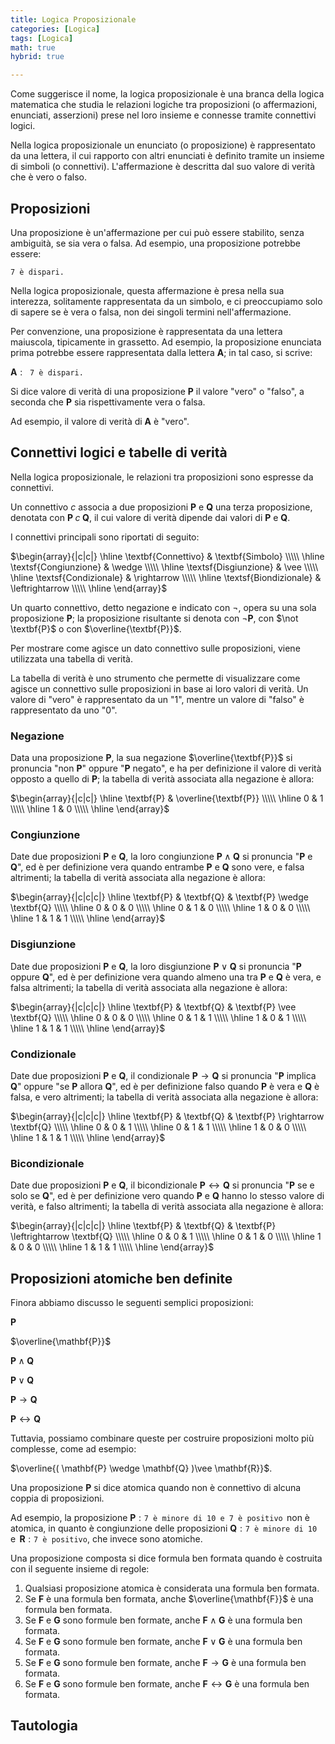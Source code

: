```yaml
---
title: Logica Proposizionale
categories: [Logica]
tags: [Logica]
math: true
hybrid: true

---
```


Come suggerisce il nome, la logica proposizionale è una branca della logica matematica che studia le relazioni logiche tra proposizioni (o affermazioni, enunciati, asserzioni) prese nel loro insieme e connesse tramite connettivi logici.

Nella logica proposizionale un enunciato (o proposizione) è rappresentato da una lettera, il cui rapporto con altri enunciati è definito tramite un insieme di simboli (o connettivi). L'affermazione è descritta dal suo valore di verità che è vero o falso.

## Proposizioni

Una proposizione è un'affermazione per cui può essere stabilito, senza ambiguità, se sia vera o falsa. Ad esempio, una proposizione potrebbe essere:

$\texttt{7 è dispari.}$

Nella logica proposizionale, questa affermazione è presa nella sua interezza, solitamente rappresentata da un simbolo, e ci preoccupiamo solo di sapere se è vera o falsa, non dei singoli termini nell'affermazione.

Per convenzione, una proposizione è rappresentata da una lettera maiuscola, tipicamente in grassetto. Ad esempio, la proposizione enunciata prima potrebbe essere rappresentata dalla lettera $\mathbf{A}$; in tal caso, si scrive:

$\mathbf{A}:\texttt{ 7 è dispari.}$

Si dice valore di verità di una proposizione $\textbf{P}$ il valore "vero" o "falso", a seconda che $\textbf{P}$ sia rispettivamente vera o falsa.

Ad esempio, il valore di verità di $\textbf{A}$ è "vero".

## Connettivi logici e tabelle di verità

Nella logica proposizionale, le relazioni tra proposizioni sono espresse da connettivi.

Un connettivo $c$ associa a due proposizioni $\textbf{P}$ e $\textbf{Q}$ una terza proposizione, denotata con $\textbf{P} \; c \; \textbf{Q}$, il cui valore di verità dipende dai valori di $\textbf{P}$ e $\textbf{Q}$.

I connettivi principali sono riportati di seguito:

$\begin{array}{|c|c|}
\hline
\textbf{Connettivo} & \textbf{Simbolo} \\\\\
\hline
   \textsf{Congiunzione} & \wedge \\\\\
\hline
   \textsf{Disgiunzione} & \vee \\\\\
\hline
   \textsf{Condizionale} & \rightarrow \\\\\
\hline
   \textsf{Biondizionale} & \leftrightarrow \\\\\
\hline
\end{array}$

Un quarto connettivo, detto negazione e indicato con $\neg$, opera su una sola proposizione $\textbf{P}$; la proposizione risultante si denota con $\neg\textbf{P}$, con $\not \textbf{P}$ o con $\overline{\textbf{P}}$.

Per mostrare come agisce un dato connettivo sulle proposizioni, viene utilizzata una tabella di verità.

La tabella di verità è uno strumento che permette di visualizzare come agisce un connettivo sulle proposizioni in base ai loro valori di verità. Un valore di "vero" è rappresentato da un "1", mentre un valore di "falso" è rappresentato da uno "0".

### Negazione
Data una proposizione $\textbf{P}$, la sua negazione $\overline{\textbf{P}}$ si pronuncia "non $\textbf{P}$" oppure "$\textbf{P}$ negato", e ha per definizione il valore di verità opposto a quello di $\textbf{P}$; la tabella di verità associata alla negazione è allora: 

$\begin{array}{|c|c|}
\hline
\textbf{P} & \overline{\textbf{P}} \\\\\
\hline
   0 & 1 \\\\\
\hline
   1 & 0 \\\\\
\hline
\end{array}$

### Congiunzione
Date due proposizioni $\textbf{P}$ e $\textbf{Q}$, la loro congiunzione $\textbf{P} \wedge \textbf{Q}$ si pronuncia "$\textbf{P}$ e $\textbf{Q}$", ed è per definizione vera quando entrambe $\textbf{P}$ e $\textbf{Q}$ sono vere, e falsa altrimenti; la tabella di verità associata alla negazione è allora: 

$\begin{array}{|c|c|c|}
\hline
\textbf{P} & \textbf{Q} & \textbf{P} \wedge \textbf{Q} \\\\\
\hline
   0 & 0 & 0 \\\\\
\hline
   0 & 1 & 0 \\\\\
\hline
   1 & 0 & 0 \\\\\
\hline
   1 & 1 & 1 \\\\\
\hline
\end{array}$

### Disgiunzione
Date due proposizioni $\textbf{P}$ e $\textbf{Q}$, la loro disgiunzione $\textbf{P} \vee \textbf{Q}$ si pronuncia "$\textbf{P}$ oppure $\textbf{Q}$", ed è per definizione vera quando almeno una tra $\textbf{P}$ e $\textbf{Q}$ è vera, e falsa altrimenti; la tabella di verità associata alla negazione è allora: 

$\begin{array}{|c|c|c|}
\hline
\textbf{P} & \textbf{Q} & \textbf{P} \vee \textbf{Q} \\\\\
\hline
   0 & 0 & 0 \\\\\
\hline
   0 & 1 & 1 \\\\\
\hline
   1 & 0 & 1 \\\\\
\hline
   1 & 1 & 1 \\\\\
\hline
\end{array}$

### Condizionale
Date due proposizioni $\textbf{P}$ e $\textbf{Q}$, il condizionale $\textbf{P} \rightarrow \textbf{Q}$ si pronuncia "$\textbf{P}$ implica $\textbf{Q}$" oppure "se $\textbf{P}$ allora $\textbf{Q}$", ed è per definizione falso quando $\textbf{P}$ è vera e $\textbf{Q}$ è falsa, e vero altrimenti; la tabella di verità associata alla negazione è allora: 

$\begin{array}{|c|c|c|}
\hline
\textbf{P} & \textbf{Q} & \textbf{P} \rightarrow \textbf{Q} \\\\\
\hline
   0 & 0 & 1 \\\\\
\hline
   0 & 1 & 1 \\\\\
\hline
   1 & 0 & 0 \\\\\
\hline
   1 & 1 & 1 \\\\\
\hline
\end{array}$

### Bicondizionale
Date due proposizioni $\textbf{P}$ e $\textbf{Q}$, il bicondizionale $\textbf{P} \leftrightarrow \textbf{Q}$ si pronuncia "$\textbf{P}$ se e solo se $\textbf{Q}$", ed è per definizione vero quando $\textbf{P}$ e $\textbf{Q}$ hanno lo stesso valore di verità, e falso altrimenti; la tabella di verità associata alla negazione è allora: 

$\begin{array}{|c|c|c|}
\hline
\textbf{P} & \textbf{Q} & \textbf{P} \leftrightarrow \textbf{Q} \\\\\
\hline
   0 & 0 & 1 \\\\\
\hline
   0 & 1 & 0 \\\\\
\hline
   1 & 0 & 0 \\\\\
\hline
   1 & 1 & 1 \\\\\
\hline
\end{array}$

## Proposizioni atomiche ben definite

Finora abbiamo discusso le seguenti semplici proposizioni:

$\mathbf{P}$

$\overline{\mathbf{P}}$

$\mathbf{P} \wedge \mathbf{Q}$

$\mathbf{P} \vee \mathbf{Q}$

$\mathbf{P} \rightarrow \mathbf{Q}$

$\mathbf{P} \leftrightarrow \mathbf{Q}$

Tuttavia, possiamo combinare queste per costruire proposizioni molto più complesse, come ad esempio:

$\overline{( \mathbf{P} \wedge \mathbf{Q} )\vee \mathbf{R}}$.

Una proposizione $\textbf{P}$ si dice atomica quando non è connettivo di alcuna coppia di proposizioni.

Ad esempio, la proposizione $\textbf{P}:\texttt{7 è minore di 10 e 7 è positivo} \,$  non è atomica, in quanto è congiunzione delle proposizioni $\textbf{Q}:\texttt{7 è minore di 10} \,$ e $\, \textbf{R}:\texttt{7 è positivo}$, che invece sono atomiche. 

Una proposizione composta si dice formula ben formata quando è costruita con il seguente insieme di regole:

1. Qualsiasi proposizione atomica è considerata una formula ben formata.
2. Se $\mathbf{F}$ è una formula ben formata, anche $\overline{\mathbf{F}}$ è una formula ben formata.
3. Se $\mathbf{F}$ e $\mathbf{G}$ sono formule ben formate, anche $\mathbf{F} \wedge \mathbf{G}$ è una formula ben formata.
4. Se $\mathbf{F}$ e $\mathbf{G}$ sono formule ben formate, anche $\mathbf{F} \vee \mathbf{G}$ è una formula ben formata.
5. Se $\mathbf{F}$ e $\mathbf{G}$ sono formule ben formate, anche $\mathbf{F} \rightarrow \mathbf{G}$ è una formula ben formata.
6. Se $\mathbf{F}$ e $\mathbf{G}$ sono formule ben formate, anche $\mathbf{F} \leftrightarrow \mathbf{G}$ è una formula ben formata.

## Tautologia